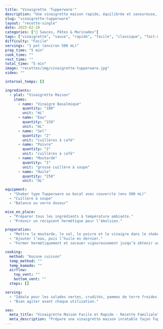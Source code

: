 ```yaml
---
title: "Vinaigrette 'Tupperware'"
description: "Une vinaigrette maison rapide, équilibrée et savoureuse, parfaite pour toutes tes salades. La recette culte transmise dans les familles."
slug: "vinaigrette-tupperware"
layout: "recette-single"
date: 2025-02-28
categories: ["🧂 Sauces, Pâtes & Marinades"]
tags: ["vinaigrette", "sauce", "rapide", "facile", "classique", "fait-maison"]
difficulty: "Facile"
servings: "1 pot (environ 500 mL)"
prep_time: "5 min"
cook_time: ""
rest_time: ""
total_time: "5 min"
image: "recettes/img/vinaigrette-tupperware.jpg"
video: ""

internal_temps: []

ingredients:
  - plat: "Vinaigrette Maison"
    items:
      - name: "Vinaigre Basalmique"
        quantity: "100"
        unit: "mL"
      - name: "Eau"
        quantity: "150"
        unit: "mL"
      - name: "Sel"
        quantity: "2"
        unit: "cuillères à café"
      - name: "Poivre"
        quantity: "2"
        unit: "cuillères à café"
      - name: "Moutarde"
        quantity: "1"
        unit: "grosse cuillère à soupe"
      - name: "Huile"
        quantity: "250"
        unit: "mL"

equipment:
  - "Shaker type Tupperware ou bocal avec couvercle (env 500 mL)"
  - "Cuillère à soupe"
  - "Balance ou verre doseur"

mise_en_place:
  - "Préparer tous les ingrédients à température ambiante."
  - "Prévoir un récipient hermétique pour l’émulsion."

preparation:
  - "Mettre la moutarde, le sel, le poivre et le vinaigre dans le shaker ou bocal."
  - "Ajouter l’eau, puis l’huile en dernier."
  - "Fermer hermétiquement et secouer vigoureusement jusqu’à obtenir une sauce homogène."

cooking:
  method: "Aucune cuisson"
  temp_method: ""
  temp_kamado: ""
  airflow:
    top_vent: ""
    bottom_vent: ""
  steps: []

serving:
  - "Idéale pour les salades vertes, crudités, pommes de terre froides, ou en base de sauce pour wraps."
  - "Bien agiter avant chaque utilisation."

seo:
  meta_title: "Vinaigrette Maison Facile et Rapide - Recette Familiale"
  meta_description: "Prépare une vinaigrette maison inratable façon Tupperware. Pratique, économique et savoureuse : une recette culte pour toutes tes salades."
---
```

